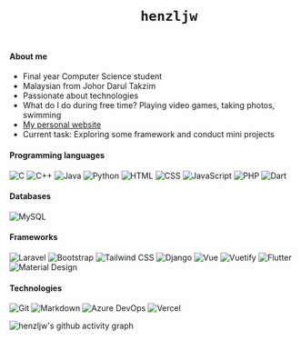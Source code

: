 <h1 align="center">
  <code>
    henzljw
  </code>
</h1>

#### About me
- Final year Computer Science student
- Malaysian from Johor Darul Takzim
- Passionate about technologies
- What do I do during free time? Playing video games, taking photos, swimming
- [My personal website](https://henzljw.github.io/)
- Current task: Exploring some framework and conduct mini projects

#### Programming languages
![C](https://img.shields.io/badge/C-00599C?style=for-the-badge&logo=c&logoColor=white)
![C++](https://img.shields.io/badge/C%2B%2B-00599C?style=for-the-badge&logo=c%2B%2B&logoColor=white)
![Java](https://img.shields.io/badge/Java-ED8B00?style=for-the-badge&logo=java&logoColor=white)
![Python](https://img.shields.io/badge/Python-FFD43B?style=for-the-badge&logo=python&logoColor=blue)
![HTML](https://img.shields.io/badge/HTML-E34F26?style=for-the-badge&logo=html5&logoColor=white)
![CSS](https://img.shields.io/badge/CSS-1572B6?style=for-the-badge&logo=css3&logoColor=white)
![JavaScript](https://img.shields.io/badge/JavaScript-323330?style=for-the-badge&logo=javascript&logoColor=F7DF1E)
![PHP](https://img.shields.io/badge/PHP-777BB4?style=for-the-badge&logo=php&logoColor=white)
![Dart](https://img.shields.io/badge/Dart-0175C2?style=for-the-badge&logo=dart&logoColor=white)

#### Databases
![MySQL](https://img.shields.io/badge/MySQL-005C84?style=for-the-badge&logo=mysql&logoColor=white)

#### Frameworks
![Laravel](https://img.shields.io/badge/Laravel-FF2D20?style=for-the-badge&logo=laravel&logoColor=white)
![Bootstrap](https://img.shields.io/badge/Bootstrap-563D7C?style=for-the-badge&logo=bootstrap&logoColor=white)
![Tailwind CSS](https://img.shields.io/badge/Tailwind_CSS-38B2AC?style=for-the-badge&logo=tailwind-css&logoColor=white)
![Django](https://img.shields.io/badge/Django-092E20?style=for-the-badge&logo=django&logoColor=green)
![Vue](https://img.shields.io/badge/Vue.js-35495E?style=for-the-badge&logo=vuedotjs&logoColor=4FC08D)
![Vuetify](https://img.shields.io/badge/Vuetify-1867C0?style=for-the-badge&logo=vuetify&logoColor=white)
![Flutter](https://img.shields.io/badge/Flutter-02569B?style=for-the-badge&logo=flutter&logoColor=white)
![Material Design](https://img.shields.io/badge/material%20design-757575?style=for-the-badge&logo=material%20design&logoColor=white)

#### Technologies
![Git](https://img.shields.io/badge/Git-F05032?style=for-the-badge&logo=git&logoColor=white)
![Markdown](https://img.shields.io/badge/Markdown-000000?style=for-the-badge&logo=markdown&logoColor=white)
![Azure DevOps](https://img.shields.io/badge/Azure_DevOps-0078D7?style=for-the-badge&logo=azure-devops&logoColor=white)
![Vercel](https://img.shields.io/badge/Vercel-000000?style=for-the-badge&logo=vercel&logoColor=white)

<!-- GITHUB ACTIVITY GRAPH -->
![henzljw's github activity graph](https://activity-graph.herokuapp.com/graph?username=henzljw&theme=react-dark)
